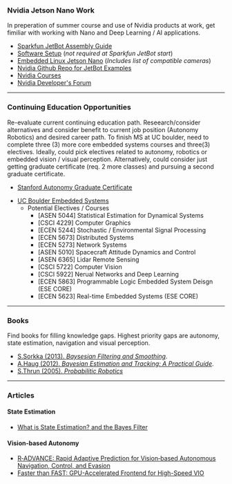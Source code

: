 ### Nvidia Jetson Nano Work
In preperation of summer course and use of Nvidia products at work, get fimiliar with working with Nano and Deep Learning / AI applications.
*   [Sparkfun JetBot Assembly Guide](https://learn.sparkfun.com/tutorials/assembly-guide-for-sparkfun-jetbot-ai-kit-v20/all)
*   [Software Setup](https://github.com/NVIDIA-AI-IOT/jetbot/wiki/Software-Setup) (_not required at Sparkfun JetBot start_)
*   [Embedded Linux Jetson Nano](https://elinux.org/Jetson_Nano) (_Includes list of compatible cameras_)
*   [Nvidia Github Repo for JetBot Examples](https://github.com/NVIDIA-AI-IOT/jetbot/wiki/examples)
*   [Nvidia Courses](https://www.nvidia.com/en-us/deep-learning-ai/education/)
*   [Nvidia Developer's Forum](https://forums.developer.nvidia.com/c/agx-autonomous-machines/jetson-embedded-systems/jetson-nano/76)

***

### Continuing Education Opportunities
Re-evaluate current continuing education path.  Reseearch/consider alternatives and consider benefit to current job position (Autonomy Robotics) and desired career path.  To finish MS at UC boulder, need to complete three (3) more core embedded systems courses and three(3) electives. Ideally, could pick electives related to autonomy, robotics or embedded vision / visual perception.  Alternatively, could consider just getting graduate certificate (req. 2 more classes) and pursuing a second graduate certificate. 
*   [Stanford Autonomy Graduate Certificate](https://online.stanford.edu/programs/robotics-and-autonomous-systems-graduate-certificate)
- [UC Boulder Embedded Systems](https://www.colorado.edu/ecee/graduate-program/degrees/embedded-systems)
  - Potential Electives / Courses
    - [ASEN 5044] Statistical Estimation for Dynamical Systems
    - [CSCI 4229] Computer Graphics
    - [ECEN 5244] Stochastic / Environmental Signal Processing
    - [ECEN 5673] Distributed Systems
    - [ECEN 5273] Network Systems
    - [ASEN 5010] Spacecraft Attitude Dynamics and Control
    - [ASEN 6365] Lidar Remote Sensing
    - [CSCI 5722] Computer Vision
    - [CSCI 5922] Nerual Networks and Deep Learning
    - [ECEN 5863] Programmable Logic Embedded System Deisgn (ESE CORE)
    - [ECEN 5623] Real-time Embedded Systems (ESE CORE)

***

### Books
Find books for filling knowledge gaps.  Highest priority gaps are autonomy, state estimation, navigation and visual perception.

*   [S.Sorkka (2013). _Baysesian Filtering and Smoothing_](https://www.amazon.com/Filtering-Smoothing-Institute-Mathematical-Statistics-ebook/dp/B00E99YQQM/ref=pd_simd_14_1/138-7145310-4141269?_encoding=UTF8&pd_rd_i=B00E99YQQM&pd_rd_r=5c850e18-1d93-4a19-a049-0a377abd6658&pd_rd_w=mkHHX&pd_rd_wg=9Pg5E&pf_rd_p=9fbe42ff-eef8-441e-8157-f50e3fcb818b&pf_rd_r=XKBE6CS9P9MXTSA6WGVC&psc=1&refRID=XKBE6CS9P9MXTSA6WGVC).
*   [A.Haug (2012). _Bayesian Estimation and Tracking: A Practical Guide_](https://www.amazon.com/Bayesian-Estimation-Tracking-Practical-Guide/dp/0470621702/ref=sr_1_1?dchild=1&keywords=Bayesian+Estimation+and+Tracking%3A+A+Practical+Guide&qid=1587253187&s=books&sr=1-1).
*   [S.Thrun (2005). _Probabilitic Robotics_](https://www.amazon.com/Probabilistic-Robotics-INTELLIGENT-ROBOTICS-AUTONOMOUS-dp-0262201623/dp/0262201623/ref=mt_hardcover?_encoding=UTF8&me=&qid=)

***

### Articles
#### State Estimation
*  [What is State Estimation? and the Bayes Filter](https://johnwlambert.github.io/bayes-filter/)
#### Vision-based Autonomy
*  [R‐ADVANCE: Rapid Adaptive Prediction for Vision‐based Autonomous Navigation, Control, and Evasion](https://onlinelibrary.wiley.com/doi/full/10.1002/rob.21744)
*  [Faster than FAST: GPU-Accelerated Frontend for High-Speed VIO](http://rpg.ifi.uzh.ch/docs/Arxiv20_Nagy.pdf)

